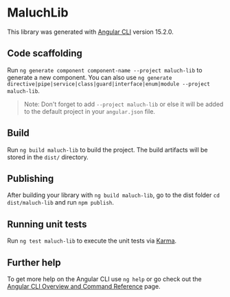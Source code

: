 # MaluchLib

This library was generated with [Angular CLI](https://github.com/angular/angular-cli) version 15.2.0.

## Code scaffolding

Run `ng generate component component-name --project maluch-lib` to generate a new component. You can also use `ng generate directive|pipe|service|class|guard|interface|enum|module --project maluch-lib`.
> Note: Don't forget to add `--project maluch-lib` or else it will be added to the default project in your `angular.json` file. 

## Build

Run `ng build maluch-lib` to build the project. The build artifacts will be stored in the `dist/` directory.

## Publishing

After building your library with `ng build maluch-lib`, go to the dist folder `cd dist/maluch-lib` and run `npm publish`.

## Running unit tests

Run `ng test maluch-lib` to execute the unit tests via [Karma](https://karma-runner.github.io).

## Further help

To get more help on the Angular CLI use `ng help` or go check out the [Angular CLI Overview and Command Reference](https://angular.io/cli) page.
